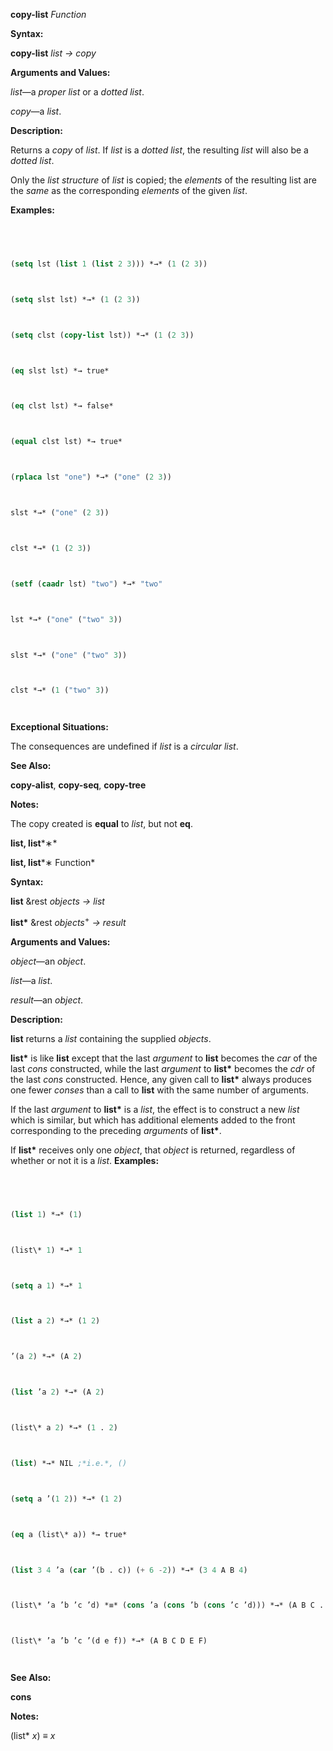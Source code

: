 **copy-list** *Function* 



**Syntax:** 



**copy-list** *list → copy* 



**Arguments and Values:** 



*list*—a *proper list* or a *dotted list*. 



*copy*—a *list*. 



**Description:** 



Returns a *copy* of *list*. If *list* is a *dotted list*, the resulting *list* will also be a *dotted list*. 



Only the *list structure* of *list* is copied; the *elements* of the resulting list are the *same* as the corresponding *elements* of the given *list*. 



**Examples:**
```lisp
 



(setq lst (list 1 (list 2 3))) *→* (1 (2 3)) 



(setq slst lst) *→* (1 (2 3)) 



(setq clst (copy-list lst)) *→* (1 (2 3)) 



(eq slst lst) *→ true* 



(eq clst lst) *→ false* 



(equal clst lst) *→ true* 



(rplaca lst "one") *→* ("one" (2 3)) 



slst *→* ("one" (2 3)) 



clst *→* (1 (2 3)) 



(setf (caadr lst) "two") *→* "two" 



lst *→* ("one" ("two" 3)) 



slst *→* ("one" ("two" 3)) 



clst *→* (1 ("two" 3)) 




```
**Exceptional Situations:** 



The consequences are undefined if *list* is a *circular list*. 



**See Also:** 



**copy-alist**, **copy-seq**, **copy-tree** 



**Notes:** 



The copy created is **equal** to *list*, but not **eq**. 







 



 



**list, list***∗* 



**list, list***∗ Function* 



**Syntax:** 



**list** &rest *objects → list* 



**list\*** &rest *objects*<sup>+</sup> *→ result* 



**Arguments and Values:** 



*object*—an *object*. 



*list*—a *list*. 



*result*—an *object*. 



**Description:** 



**list** returns a *list* containing the supplied *objects*. 



**list\*** is like **list** except that the last *argument* to **list** becomes the *car* of the last *cons* constructed, while the last *argument* to **list\*** becomes the *cdr* of the last *cons* constructed. Hence, any given call to **list\*** always produces one fewer *conses* than a call to **list** with the same number of arguments. 



If the last *argument* to **list\*** is a *list*, the effect is to construct a new *list* which is similar, but which has additional elements added to the front corresponding to the preceding *arguments* of **list\***. 



If **list\*** receives only one *object*, that *object* is returned, regardless of whether or not it is a *list*. **Examples:**
```lisp
 



(list 1) *→* (1) 



(list\* 1) *→* 1 



(setq a 1) *→* 1 



(list a 2) *→* (1 2) 



’(a 2) *→* (A 2) 



(list ’a 2) *→* (A 2) 



(list\* a 2) *→* (1 . 2) 



(list) *→* NIL ;*i.e.*, () 



(setq a ’(1 2)) *→* (1 2) 



(eq a (list\* a)) *→ true* 



(list 3 4 ’a (car ’(b . c)) (+ 6 -2)) *→* (3 4 A B 4) 



(list\* ’a ’b ’c ’d) *≡* (cons ’a (cons ’b (cons ’c ’d))) *→* (A B C . D) 



(list\* ’a ’b ’c ’(d e f)) *→* (A B C D E F) 




```
**See Also:** 



**cons** 







 



 



**Notes:** 



(list\* *x*) *≡ x* 



